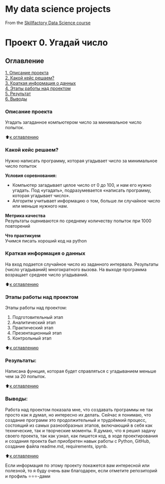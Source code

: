 # My data science projects
From the [Skillfactory Data Science course](https://skillfactory.ru/data-scientist)


# Проект 0. Угадай число

## Оглавление  
[1. Описание проекта](https://github.com/Andrdeni/sf_data_science/blob/main/README.md#Описание-проекта)  
[2. Какой кейс решаем?](https://github.com/Andrdeni/sf_data_science/blob/main/README.md#Какой-кейс-решаем)  
[3. Краткая информация о данных](https://github.com/Andrdeni/sf_data_science/blob/main/README.md#Краткая-информация-о-данных)  
[4. Этапы работы над проектом](https://github.com/Andrdeni/sf_data_science/blob/main/README.md#Этапы-работы-над-проектом)  
[5. Результат](https://github.com/Andrdeni/sf_data_science/blob/main/README.md#Результат)    
[6. Выводы](https://github.com/Andrdeni/sf_data_science/blob/main/README.md#Выводы) 

### Описание проекта    
Угадать загаданное компьютером число за минимальное число попыток.

:arrow_up:[к оглавлению](https://github.com/Andrdeni/sf_data_science/blob/main/README.md#Оглавление)


### Какой кейс решаем?    
Нужно написать программу, которая угадывает число за минимальное число попыток

**Условия соревнования:**  
- Компьютер загадывает целое число от 0 до 100, и нам его нужно угадать. Под «угадать», подразумевается «написать программу, которая угадывает число».
- Алгоритм учитывает информацию о том, больше ли случайное число или меньше нужного нам.

**Метрика качества**     
Результаты оцениваются по среднему количеству попыток при 1000 повторений

**Что практикуем**     
Учимся писать хороший код на python


### Краткая информация о данных
На вход подается случайное число из заданного интервала. Результаты (число угадываний) многократного вызова. На выходе программа возращает среднее число угадываний.
  
:arrow_up:[к оглавлению](https://github.com/Andrdeni/sf_data_science/blob/main/README.md#Оглавление)


### Этапы работы над проектом  
Этапы работы над проектом:
1. Подготовительный этап
2. Аналитический этап
3. Практический этап
4. Презентационный этап
5. Контрольный этап

:arrow_up:[к оглавлению](https://github.com/Andrdeni/sf_data_science/blob/main/README.md#Оглавление)


### Результаты:  
Написана функция, которая будет справляться с угадыванием меньше чем за 20 попыток.

:arrow_up:[к оглавлению](https://github.com/Andrdeni/sf_data_science/blob/main/README.md#Оглавление)


### Выводы:  
Работа над проектом показала мне, что создавать программы не так просто как я думал, но интересно их делать. Сейчас я понимаю, что создание программ это продолжительный и трудоёмкий процесс, состоящий из самых разнообразных этапов, включающий в себя как технические, так и творческие моменты. Я думаю, что я решил задачу своего проекта, так как узнал, как пишется код, в ходе проектирования и создания проекта был приобретен навык работы с Python, GitHub, создание файла readme.md, requirements, ipynb.

:arrow_up:[к оглавлению](https://github.com/Andrdeni/sf_data_science/blob/main/README.md#Оглавление)


Если информация по этому проекту покажется вам интересной или полезной, то я буду очень вам благодарен, если отметите репозиторий и профиль ⭐️⭐️⭐️-дами